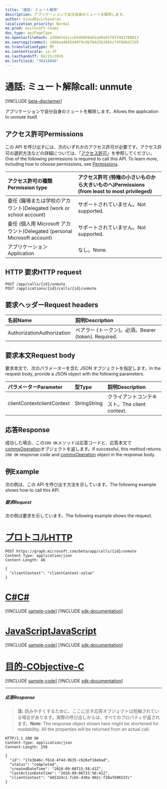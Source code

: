 ```yaml
---
title: '通話: ミュート解除'
description: アプリケーションで自分自身のミュートを解除します。
author: VinodRavichandran
localization_priority: Normal
ms.prod: microsoft-teams
doc_type: apiPageType
ms.openlocfilehash: a20b07e2cccb54b069a61ad9a927037481700813
ms.sourcegitcommit: 1066aa4045d48f9c9b764d3b2891cf4f806d17d5
ms.translationtype: MT
ms.contentlocale: ja-JP
ms.lasthandoff: 08/15/2019
ms.locfileid: "36418846"
---
```

# <a name="call-unmute"></a><span data-ttu-id="e5b49-103">通話: ミュート解除</span><span class="sxs-lookup"><span data-stu-id="e5b49-103">call: unmute</span></span>

[!INCLUDE [beta-disclaimer](../../includes/beta-disclaimer.md)]

<span data-ttu-id="e5b49-104">アプリケーションで自分自身のミュートを解除します。</span><span class="sxs-lookup"><span data-stu-id="e5b49-104">Allows the application to unmute itself.</span></span>

## <a name="permissions"></a><span data-ttu-id="e5b49-105">アクセス許可</span><span class="sxs-lookup"><span data-stu-id="e5b49-105">Permissions</span></span>
<span data-ttu-id="e5b49-p101">この API を呼び出すには、次のいずれかのアクセス許可が必要です。アクセス許可の選択方法などの詳細については、「[アクセス許可](/graph/permissions-reference)」を参照してください。</span><span class="sxs-lookup"><span data-stu-id="e5b49-p101">One of the following permissions is required to call this API. To learn more, including how to choose permissions, see [Permissions](/graph/permissions-reference).</span></span>

| <span data-ttu-id="e5b49-108">アクセス許可の種類</span><span class="sxs-lookup"><span data-stu-id="e5b49-108">Permission type</span></span>                        | <span data-ttu-id="e5b49-109">アクセス許可 (特権の小さいものから大きいものへ)</span><span class="sxs-lookup"><span data-stu-id="e5b49-109">Permissions (from least to most privileged)</span></span> |
|:---------------------------------------|:--------------------------------------------|
| <span data-ttu-id="e5b49-110">委任 (職場または学校のアカウント)</span><span class="sxs-lookup"><span data-stu-id="e5b49-110">Delegated (work or school account)</span></span>     | <span data-ttu-id="e5b49-111">サポートされていません。</span><span class="sxs-lookup"><span data-stu-id="e5b49-111">Not supported.</span></span>                               |
| <span data-ttu-id="e5b49-112">委任 (個人用 Microsoft アカウント)</span><span class="sxs-lookup"><span data-stu-id="e5b49-112">Delegated (personal Microsoft account)</span></span> | <span data-ttu-id="e5b49-113">サポートされていません。</span><span class="sxs-lookup"><span data-stu-id="e5b49-113">Not supported.</span></span>                               |
| <span data-ttu-id="e5b49-114">アプリケーション</span><span class="sxs-lookup"><span data-stu-id="e5b49-114">Application</span></span>                            | <span data-ttu-id="e5b49-115">なし。</span><span class="sxs-lookup"><span data-stu-id="e5b49-115">None.</span></span>                                        |

## <a name="http-request"></a><span data-ttu-id="e5b49-116">HTTP 要求</span><span class="sxs-lookup"><span data-stu-id="e5b49-116">HTTP request</span></span>
<!-- { "blockType": "ignored" } -->
```http
POST /app/calls/{id}/unmute
POST /applications/{id}/calls/{id}/unmute
```

## <a name="request-headers"></a><span data-ttu-id="e5b49-117">要求ヘッダー</span><span class="sxs-lookup"><span data-stu-id="e5b49-117">Request headers</span></span>
| <span data-ttu-id="e5b49-118">名前</span><span class="sxs-lookup"><span data-stu-id="e5b49-118">Name</span></span>          | <span data-ttu-id="e5b49-119">説明</span><span class="sxs-lookup"><span data-stu-id="e5b49-119">Description</span></span>               |
|:--------------|:--------------------------|
| <span data-ttu-id="e5b49-120">Authorization</span><span class="sxs-lookup"><span data-stu-id="e5b49-120">Authorization</span></span> | <span data-ttu-id="e5b49-p102">ベアラー {トークン}。必須。</span><span class="sxs-lookup"><span data-stu-id="e5b49-p102">Bearer {token}. Required.</span></span> |

## <a name="request-body"></a><span data-ttu-id="e5b49-123">要求本文</span><span class="sxs-lookup"><span data-stu-id="e5b49-123">Request body</span></span>
<span data-ttu-id="e5b49-124">要求本文で、次のパラメーターを含む JSON オブジェクトを指定します。</span><span class="sxs-lookup"><span data-stu-id="e5b49-124">In the request body, provide a JSON object with the following parameters.</span></span>

| <span data-ttu-id="e5b49-125">パラメーター</span><span class="sxs-lookup"><span data-stu-id="e5b49-125">Parameter</span></span>      | <span data-ttu-id="e5b49-126">型</span><span class="sxs-lookup"><span data-stu-id="e5b49-126">Type</span></span>    |<span data-ttu-id="e5b49-127">説明</span><span class="sxs-lookup"><span data-stu-id="e5b49-127">Description</span></span>|
|:---------------|:--------|:----------|
|<span data-ttu-id="e5b49-128">clientContext</span><span class="sxs-lookup"><span data-stu-id="e5b49-128">clientContext</span></span>|<span data-ttu-id="e5b49-129">String</span><span class="sxs-lookup"><span data-stu-id="e5b49-129">String</span></span>|<span data-ttu-id="e5b49-130">クライアントコンテキスト。</span><span class="sxs-lookup"><span data-stu-id="e5b49-130">The client context.</span></span>|

## <a name="response"></a><span data-ttu-id="e5b49-131">応答</span><span class="sxs-lookup"><span data-stu-id="e5b49-131">Response</span></span>
<span data-ttu-id="e5b49-132">成功した場合、この`200 OK`メソッドは応答コードと、応答本文で[commsOperation](../resources/commsoperation.md)オブジェクトを返します。</span><span class="sxs-lookup"><span data-stu-id="e5b49-132">If successful, this method returns `200 OK` response code and [commsOperation](../resources/commsoperation.md) object in the response body.</span></span>

## <a name="example"></a><span data-ttu-id="e5b49-133">例</span><span class="sxs-lookup"><span data-stu-id="e5b49-133">Example</span></span>
<span data-ttu-id="e5b49-134">次の例は、この API を呼び出す方法を示しています。</span><span class="sxs-lookup"><span data-stu-id="e5b49-134">The following example shows how to call this API.</span></span>

##### <a name="request"></a><span data-ttu-id="e5b49-135">要求</span><span class="sxs-lookup"><span data-stu-id="e5b49-135">Request</span></span>
<span data-ttu-id="e5b49-136">次の例は要求を示しています。</span><span class="sxs-lookup"><span data-stu-id="e5b49-136">The following example shows the request.</span></span>


# <a name="httptabhttp"></a>[<span data-ttu-id="e5b49-137">プロトコル</span><span class="sxs-lookup"><span data-stu-id="e5b49-137">HTTP</span></span>](#tab/http)
<!-- {
  "blockType": "request",
  "name": "call-unmute"
}-->
```http
POST https://graph.microsoft.com/beta/app/calls/{id}/unmute
Content-Type: application/json
Content-Length: 46

{
  "clientContext": "clientContext-value"
}
```
# <a name="ctabcsharp"></a>[<span data-ttu-id="e5b49-138">C#</span><span class="sxs-lookup"><span data-stu-id="e5b49-138">C#</span></span>](#tab/csharp)
[!INCLUDE [sample-code](../includes/snippets/csharp/call-unmute-csharp-snippets.md)]
[!INCLUDE [sdk-documentation](../includes/snippets/snippets-sdk-documentation-link.md)]

# <a name="javascripttabjavascript"></a>[<span data-ttu-id="e5b49-139">JavaScript</span><span class="sxs-lookup"><span data-stu-id="e5b49-139">JavaScript</span></span>](#tab/javascript)
[!INCLUDE [sample-code](../includes/snippets/javascript/call-unmute-javascript-snippets.md)]
[!INCLUDE [sdk-documentation](../includes/snippets/snippets-sdk-documentation-link.md)]

# <a name="objective-ctabobjc"></a>[<span data-ttu-id="e5b49-140">目的-C</span><span class="sxs-lookup"><span data-stu-id="e5b49-140">Objective-C</span></span>](#tab/objc)
[!INCLUDE [sample-code](../includes/snippets/objc/call-unmute-objc-snippets.md)]
[!INCLUDE [sdk-documentation](../includes/snippets/snippets-sdk-documentation-link.md)]

---


##### <a name="response"></a><span data-ttu-id="e5b49-141">応答</span><span class="sxs-lookup"><span data-stu-id="e5b49-141">Response</span></span>

> <span data-ttu-id="e5b49-p103">**注:** 読みやすくするために、ここに示す応答オブジェクトは短縮されている場合があります。実際の呼び出しからは、すべてのプロパティが返されます。</span><span class="sxs-lookup"><span data-stu-id="e5b49-p103">**Note:** The response object shown here might be shortened for readability. All the properties will be returned from an actual call.</span></span>

<!-- {
  "blockType": "response",
  "truncated": true,
  "@odata.type": "microsoft.graph.commsOperation"
} -->
```http
HTTP/1.1 200 OK
Content-Type: application/json
Content-Length: 259

{
  "id": "17e3b46c-f61d-4f4d-9635-c626ef18e6ad",
  "status": "completed",
  "createdDateTime": "2018-09-06T15:58:41Z",
  "lastActionDateTime": "2018-09-06T15:58:41Z",
  "clientContext": "d45324c1-fcb5-430a-902c-f20af696537c"
}
```

<!-- uuid: 8fcb5dbc-d5aa-4681-8e31-b001d5168d79
2015-10-25 14:57:30 UTC -->
<!--
{
  "type": "#page.annotation",
  "description": "call: unmute",
  "keywords": "",
  "section": "documentation",
  "tocPath": "",
  "suppressions": [
  ]
}
-->
